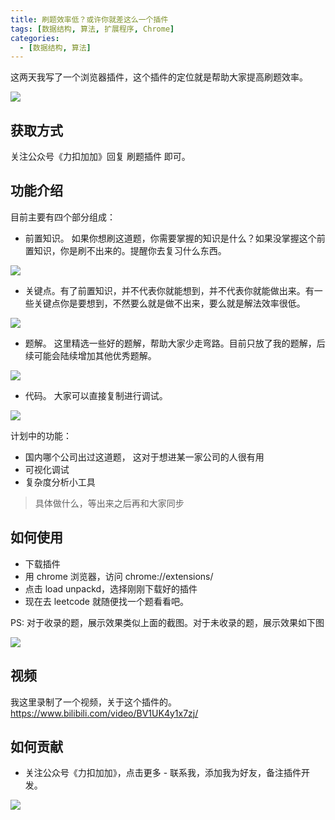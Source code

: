 ```yaml
---
title: 刷题效率低？或许你就差这么一个插件
tags: [数据结构, 算法, 扩展程序, Chrome]
categories:
  - [数据结构, 算法]
---
```


这两天我写了一个浏览器插件，这个插件的定位就是帮助大家提高刷题效率。

![](https://tva1.sinaimg.cn/large/007S8ZIlly1gfiqhxykhtj32m10u0qdc.jpg)

## 获取方式

关注公众号《力扣加加》回复 刷题插件 即可。

<!-- more -->

## 功能介绍

目前主要有四个部分组成：

- 前置知识。 如果你想刷这道题，你需要掌握的知识是什么？如果没掌握这个前置知识，你是刷不出来的。提醒你去复习什么东西。

![](https://tva1.sinaimg.cn/large/007S8ZIlly1gfiqnya27qj30n00iodgg.jpg)

- 关键点。有了前置知识，并不代表你就能想到，并不代表你就能做出来。有一些关键点你是要想到，不然要么就是做不出来，要么就是解法效率很低。

![](https://tva1.sinaimg.cn/large/007S8ZIlly1gfiqook3yjj30n00iojs0.jpg)

- 题解。 这里精选一些好的题解，帮助大家少走弯路。目前只放了我的题解，后续可能会陆续增加其他优秀题解。

![](https://tva1.sinaimg.cn/large/007S8ZIlly1gfiqovm8ocj30n00ioq3k.jpg)

- 代码。 大家可以直接复制进行调试。

![](https://tva1.sinaimg.cn/large/007S8ZIlly1gfiqp35h71j30n00ioq3s.jpg)

计划中的功能：

- 国内哪个公司出过这道题， 这对于想进某一家公司的人很有用
- 可视化调试
- 复杂度分析小工具

> 具体做什么，等出来之后再和大家同步

## 如何使用

- 下载插件
- 用 chrome 浏览器，访问 chrome://extensions/
- 点击 load unpackd，选择刚刚下载好的插件
- 现在去 leetcode 就随便找一个题看看吧。

PS: 对于收录的题，展示效果类似上面的截图。对于未收录的题，展示效果如下图

![](https://tva1.sinaimg.cn/large/007S8ZIlly1gfiqrr2v4gj30n00io3zj.jpg)

## 视频

我这里录制了一个视频，关于这个插件的。https://www.bilibili.com/video/BV1UK4y1x7zj/

## 如何贡献

- 关注公众号《力扣加加》，点击更多 - 联系我，添加我为好友，备注插件开发。

![](https://tva1.sinaimg.cn/large/007S8ZIlly1gfcuzagjalj30p00dwabs.jpg)
